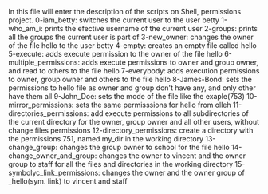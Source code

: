 In this file will enter the description of the scripts on Shell, permissions project.
0-iam_betty: switches the current  user to the user betty
1-who_am_i: prints the efective username of the current user
2-groups: prints all the groups the current user is part of
3-new_owner: changes the owner of the file hello to the user betty
4-empty: creates an empty file called hello
5-execute: adds execute permission to the owner of the file hello 
6-multiple_permissions: adds execute permissions to owner and group owner, and read to others to the file hello
7-everybody: adds execution permissions to owner, group owner and others to the file hello
8-James-Bond: sets the permissions to hello file as owner and group don't have any, and only other have them all
9-John_Doe: sets the mode of the file like the exaple(753)
10-mirror_permissions: sets the same permisssions for hello from olleh
11-directories_permissions: add execute permissions to all subdirectories of the current directory for the owner, group owner and all other users, without change files permissions
12-directory_permissions: create a directory with the permissions 751, named my_dir in the working directory
13-change_group: changes the group owner to school for the file hello
14-change_owner_and_group: changes the owner to vincent and the owner group to staff for all the files and directories in the working directory
15-symbolyc_link_permissions: changes the owner and the owner group of _hello(sym. link) to vincent and staff
